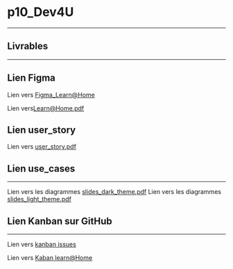 # p10_Dev4U

---

## Livrables

---

## Lien Figma

Lien vers [Figma_Learn@Home](https://www.figma.com/file/dcPIh4MB6lMWazAcOIPXGs/Learn%40Home-(Copy)?type=design&node-id=0-1&mode=design&t=pJCmthy2ckMj6xK2-0)

Lien vers[Learn@Home.pdf](./Docs/figma__Learn@Home/Learn@Home.pdf)

## Lien user_story

Lien vers [user_story.pdf](./Docs/user_story/USER%20STORY.pdf)

## Lien use_cases

---
Lien vers les diagrammes [slides_dark_theme.pdf](./Docs/use_cases/slides_dark_theme.pdf)
Lien vers les diagrammes [slides_light_theme.pdf](./Docs/use_cases/slides_light_theme.pdf)

## Lien Kanban sur GitHub

---

Lien vers [kanban issues](https://github.com/ratarby/p10_Dev4U/issues)

Lien vers [Kaban learn@Home](https://github.com/users/ratarby/projects/1/views/1?layout=board&filterQuery=)
